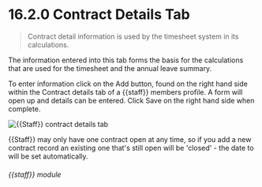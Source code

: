 # 16.2.0    Contract Details Tab

> Contract detail information is used by the timesheet system in its calculations. 

The information entered into this tab forms the basis for the calculations that are used for the timesheet and the annual leave summary.

To enter information click on the Add button, found on the right hand side within the Contract details tab of a {{staff}} members profile. A form will open up and details can be entered. Click Save on the right hand side when complete.

![{{Staff}} contract details tab]({{imgpath}}121a.png)

{{Staff}} may only have one contract open at any time, so if you add a new contract record an existing one that's still open will be 'closed' - the date to will be set automatically. 

###### {{staff}} module

